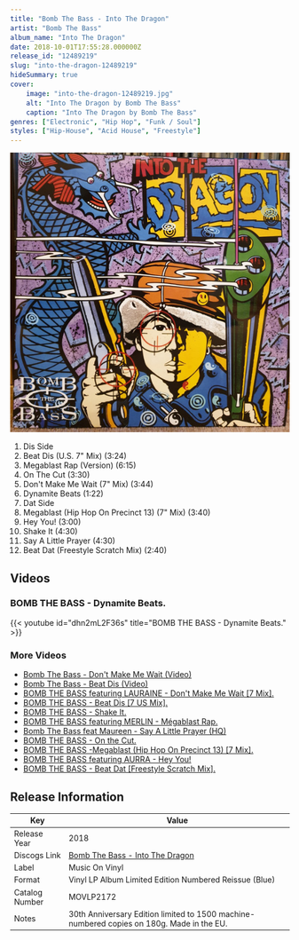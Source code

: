 ```yaml
---
title: "Bomb The Bass - Into The Dragon"
artist: "Bomb The Bass"
album_name: "Into The Dragon"
date: 2018-10-01T17:55:28.000000Z
release_id: "12489219"
slug: "into-the-dragon-12489219"
hideSummary: true
cover:
    image: "into-the-dragon-12489219.jpg"
    alt: "Into The Dragon by Bomb The Bass"
    caption: "Into The Dragon by Bomb The Bass"
genres: ["Electronic", "Hip Hop", "Funk / Soul"]
styles: ["Hip-House", "Acid House", "Freestyle"]
---
```


![Into The Dragon by Bomb The Bass](into-the-dragon-12489219.jpg)

<!-- section break -->

1. Dis Side
2. Beat Dis (U.S. 7" Mix) (3:24)
3. Megablast Rap (Version) (6:15)
4. On The Cut (3:30)
5. Don't Make Me Wait (7" Mix) (3:44)
6. Dynamite Beats (1:22)
7. Dat Side
8. Megablast (Hip Hop On Precinct 13) (7" Mix) (3:40)
9. Hey You! (3:00)
10. Shake It (4:30)
11. Say A Little Prayer (4:30)
12. Beat Dat (Freestyle Scratch Mix) (2:40)

<!-- section break -->




## Videos
### BOMB THE BASS - Dynamite Beats.
{{< youtube id="dhn2mL2F36s" title="BOMB THE BASS - Dynamite Beats." >}}<br>

### More Videos

- [Bomb The Bass - Don't Make Me Wait (Video)](https://www.youtube.com/watch?v=b_42p66WeM0)
- [Bomb The Bass - Beat Dis (Video)](https://www.youtube.com/watch?v=W6CJmJ5p3Ow)
- [BOMB THE BASS featuring LAURAINE - Don't Make Me Wait [7 Mix].](https://www.youtube.com/watch?v=T56ONhUdZXg)
- [BOMB THE BASS - Beat Dis [7 US Mix].](https://www.youtube.com/watch?v=CX-OsVJE-DE)
- [BOMB THE BASS - Shake It.](https://www.youtube.com/watch?v=nEpeVSQ4S3U)
- [BOMB THE BASS featuring MERLIN - Mégablast Rap.](https://www.youtube.com/watch?v=s4WnGHIK88k)
- [Bomb The Bass feat Maureen - Say A Little Prayer (HQ)](https://www.youtube.com/watch?v=2IBqzFkecQw)
- [BOMB THE BASS - On the Cut.](https://www.youtube.com/watch?v=rU0VJXc0H1s)
- [BOMB THE BASS -Megablast (Hip Hop On Precinct 13) [7 Mix].](https://www.youtube.com/watch?v=bWbJeUEKzc8)
- [BOMB THE BASS featuring AURRA - Hey You!](https://www.youtube.com/watch?v=alQBkH08BDU)
- [BOMB THE BASS - Beat Dat [Freestyle Scratch Mix].](https://www.youtube.com/watch?v=vbMj6sfuIK8)


## Release Information
|  Key           | Value                                                |
| ---------------| ---------------------------------------------------- |
| Release Year   | 2018                                   |
| Discogs Link   | [Bomb The Bass - Into The Dragon](https://www.discogs.com/release/12489219-Bomb-The-Bass-Into-The-Dragon) |
| Label          | Music On Vinyl |
| Format         | Vinyl LP Album Limited Edition Numbered Reissue (Blue) |
| Catalog Number | MOVLP2172 |
| Notes | 30th Anniversary Edition limited to 1500 machine-numbered copies on 180g.  Made in the EU. |